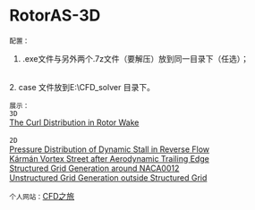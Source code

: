 # RotorAS-3D 

`配置：`</br>
1.  .exe文件与另外两个.7z文件（要解压）放到同一目录下（任选）；
</br>
2.  case 文件放到E:\CFD_solver 目录下。


`展示：`
</br>`3D`</br>
[The Curl Distribution in Rotor Wake](http://v.youku.com/v_show/id_XMTY0NzM1MDQyMA==.html)
</br>
</br>`2D` </br>
[Pressure Distribution of Dynamic Stall in Reverse Flow](http://v.youku.com/v_show/id_XMTYxOTU0MzQ5Mg==.html)</br>
[Kármán Vortex Street after Aerodynamic Trailing Edge](http://v.youku.com/v_show/id_XMTYxOTU0MzgyNA==.html)</br>
[Structured Grid Generation around NACA0012](http://v.youku.com/v_show/id_XMTYxOTU0NDUzMg==.html)</br>
[Unstructured Grid Generation outside Structured Grid](http://v.youku.com/v_show/id_XMTYxOTU0NDc2OA==.html)


`个人网站：`[CFD之旅](http://cfder.club/)
